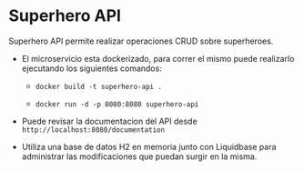 # Superhero API

Superhero API permite realizar operaciones CRUD sobre superheroes.

* El microservicio esta dockerizado, para correr el mismo puede realizarlo ejecutando los siguientes comandos:

    * `docker build -t superhero-api .`
	
    * `docker run -d -p 8080:8080 superhero-api`

* Puede revisar la documentacion del API desde `http://localhost:8080/documentation`

* Utiliza una base de datos H2 en memoria junto con Liquidbase para administrar las modificaciones que puedan surgir en la misma.

